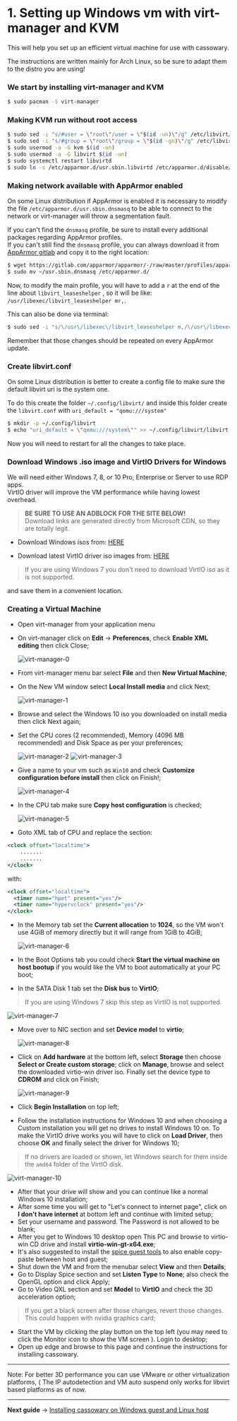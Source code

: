 # 1. Setting up Windows vm with virt-manager and KVM

This will help you set up an efficient virtual machine for use with cassowary.

The instructions are written mainly for Arch Linux, so be sure to adapt them to the distro you are using!

### We start by installing virt-manager and KVM

```bash
$ sudo pacman -S virt-manager
```

### Making KVM run without root access

```bash
$ sudo sed -i "s/#user = \"root\"/user = \"$(id -un)\"/g" /etc/libvirt/qemu.conf
$ sudo sed -i "s/#group = \"root\"/group = \"$(id -gn)\"/g" /etc/libvirt/qemu.conf
$ sudo usermod -a -G kvm $(id -un)
$ sudo usermod -a -G libvirt $(id -un)
$ sudo systemctl restart libvirtd
$ sudo ln -s /etc/apparmor.d/usr.sbin.libvirtd /etc/apparmor.d/disable/
```

### Making network available with AppArmor enabled

On some Linux distribution if AppArmor is enabled it is necessary to modify the file `/etc/apparmor.d/usr.sbin.dnsmasq` to be able to connect to the network or virt-manager will throw a segmentation fault.

If you can't find the `dnsmasq` profile, be sure to install every additional packages regarding AppArmor profiles.  
If you can't still find the `dnsmasq` profile, you can always download it from [AppArmor gitlab](https://gitlab.com/apparmor/apparmor/-/raw/master/profiles/apparmor.d/usr.sbin.dnsmasq) and copy it to the right location:

```bash
$ wget https://gitlab.com/apparmor/apparmor/-/raw/master/profiles/apparmor.d/usr.sbin.dnsmasq -O ~/usr.sbin.dnsmasq
$ sudo mv ~/usr.sbin.dnsmasq /etc/apparmor.d/
```

Now, to modify the main profile, you will have to add a `r` at the end of the line about `libvirt_leaseshelper` , so it will be like: `/usr/libexec/libvirt_leaseshelper mr,`.

This can also be done via terminal:

```bash
$ sudo sed -i "s/\/usr\/libexec\/libvirt_leaseshelper m,/\/usr\/libexec\/libvirt_leaseshelper mr,/g" /etc/apparmor.d/usr.sbin.dnsmasq
```

Remember that those changes should be repeated on every AppArmor update.

### Create libvirt.conf

On some Linux distribution is better to create a config file to make sure the default libvirt uri is the system one.

To do this create the folder `~/.config/libvirt/` and inside this folder create the `libvirt.conf` with `uri_default = "qemu:///system"`

```bash
$ mkdir -p ~/.config/libvirt
$ echo "uri_default = \"qemu:///system\"" >> ~/.config/libvirt/libvirt.conf
```

Now you will need to restart for all the changes to take place.

### Download Windows .iso image and VirtIO Drivers for Windows

We will need either Windows 7, 8, or 10 Pro, Enterprise or Server to use RDP apps.  
VirtIO driver will improve the VM performance while having lowest overhead.

> **BE SURE TO USE AN ADBLOCK FOR THE SITE BELOW!**  
> Download links are generated directly from Microsoft CDN, so they are totally legit.

- Download Windows isos from: [HERE](https://tb.rg-adguard.net/public.php)

- Download latest VirtIO driver iso images from: [HERE](https://fedorapeople.org/groups/virt/virtio-win/direct-downloads/stable-virtio/virtio-win.iso)

> If you are using Windows 7 you don't need to download VirtIO iso as it is not supported.

and save them in a convenient location.

### Creating a Virtual Machine

- Open virt-manager from your application menu

- On virt-manager click on **Edit** -> **Preferences**, check **Enable XML editing** then click Close;  
  
  <img src="img/virt-manager-0.png" alt="virt-manager-0">

- From virt-manager menu bar select **File** and then **New Virtual Machine**;

- On the New VM window select **Local Install media** and click Next;  
  
  <img src="img/virt-manager-1.png" alt="virt-manager-1">

- Browse and select the Windows 10 iso you downloaded on install media then click Next again;

- Set the CPU cores (2 recommended), Memory (4096 MB recommended) and Disk Space as per your preferences;  
  
  <img src="img/virt-manager-2.png" alt="virt-manager-2">
  <img src="img/virt-manager-3.png" alt="virt-manager-3">

- Give a name to your vm such as `Win10` and check **Customize configuration before install** then click on Finish!;  
  
  <img src="img/virt-manager-4.png" alt="virt-manager-4">

- In the CPU tab make sure **Copy host configuration** is checked;  
  
  <img src="img/virt-manager-5.png" alt="virt-manager-5">

- Goto XML tab of CPU and replace the section:

```xml
<clock offset="localtime">
    .......
    .......
</clock>
```

with:

```xml
<clock offset="localtime">
  <timer name="hpet" present="yes"/>
  <timer name="hypervclock" present="yes"/>
</clock>
```

- In the Memory tab set the **Current allocation** to **1024**, so the VM won't use 4GiB of memory directly but it will range from 1GiB to 4GiB;  
  
  <img src="img/virt-manager-6.png" alt="virt-manager-6">

- In the Boot Options tab you could check **Start the virtual machine on host bootup** if you would like the VM to boot automatically at your PC boot;

- In the SATA Disk 1 tab set the **Disk bus** to **VirtIO**;  

> If you are using Windows 7 skip this step as VirtIO is not supported.

<img src="img/virt-manager-7.png" alt="virt-manager-7">

- Move over to NIC section and set **Device model** to **virtio**;  
  
  <img src="img/virt-manager-8.png" alt="virt-manager-8">

- Click on **Add hardware** at the bottom left, select **Storage** then choose **Select or Create custom storage**; click on **Manage**, browse and select the downloaded virtio-win driver iso. Finally set the device type to **CDROM** and click on Finish;  
  
  <img src="img/virt-manager-9.png" alt="virt-manager-9">

- Click **Begin Installation** on top left;

- Follow the installation instructions for Windows 10 and when choosing a Custom installation you will get no drives to install Windows 10 on. To make the VirtIO drive works you will have to click on **Load Driver**, then choose **OK** and finally select the driver for Windows 10;

> If no drivers are loaded or shown, let Windows search for them inside the `amd64` folder of the VirtIO disk.

<img src="img/virt-manager-10.png" alt="virt-manager-10">

- After that your drive will show and you can continue like a normal Windows 10 installation;
- After some time you will get to "Let's connect to internet page", click on **I don't have internet** at bottom left and continue with limited setup;
- Set your username and password. The Password is not allowed to be blank;
- After you get to Windows 10 desktop open This PC and browse to virtio-win CD drive and install **virtio-win-gt-x64.exe**;
- It's also suggested to install the [spice guest tools](https://www.spice-space.org/download/windows/spice-guest-tools/spice-guest-tools-latest.exe) to also enable copy-paste between host and guest;
- Shut down the VM and from the menubar select **View** and then **Details**;
- Go to Display Spice section and set **Listen Type** to **None**; also check the OpenGL option and click Apply;
- Go to Video QXL section and set **Model** to **VirtIO** and check the 3D acceleration option;

> If you get a black screen after those changes, revert those changes. This could happen with nvidia graphics card;

- Start the VM by clicking the play button on the top left (you may need to click the Monitor icon to show the VM screen ). Login to desktop;
- Open up edge and browse to this page and continue the instructions for installing cassowary.

---

Note: For better 3D performance you can use VMware or other virtualization platforms, ( The IP autodetection and VM auto suspend only works for libvirt based platforms as of now.

---

**Next guide** -> [Installing cassowary on Windows guest and Linux host](2-cassowary-install.md)
